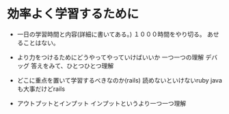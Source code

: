 # 効率よく学習するために

* 一日の学習時間と内容(詳細に書いてある。)
１０００時間をやり切る。
あせることはない。

* より力をつけるためにどうやってやっていけばいいか
一つ一つの理解
デバッグ
答えをみて、ひとつひとつ理解

* どこに重点を置いて学習するべきなのか(rails)
読めないといけないruby
javaも大事だけどrails

* アウトプットとインプット
インプットというより一つ一つ理解

